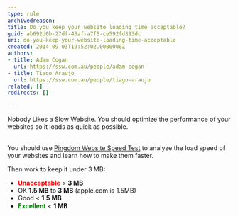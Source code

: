 ```yaml
---
type: rule
archivedreason: 
title: Do you keep your website loading time acceptable?
guid: ab692d0b-27df-43af-a7f5-ce592fd393dc
uri: do-you-keep-your-website-loading-time-acceptable
created: 2014-09-03T19:52:02.0000000Z
authors:
- title: Adam Cogan
  url: https://ssw.com.au/people/adam-cogan
- title: Tiago Araujo
  url: https://ssw.com.au/people/tiago-araujo
related: []
redirects: []

---
```



Nobody Likes a Slow Website. You should optimize the performance of your websites so it loads as quick as possible.
<br><excerpt class='endintro'></excerpt><br>
<p>You should use 
<a href="http&#58;//tools.pingdom.com/fpt/" target="_blank">Pingdom Website Speed Test​​​</a> to analyze the load speed of your websites and learn how to make them faster.</p><p>Then work to k​eep it under 3 MB&#58;</p><div><ul><li>
         <span style="line-height&#58;20px;"></span><span style="color&#58;#ff0000;"><b>Unacceptable</b></span> &gt; 
         <b>3 MB</b></li><li>OK&#160;<b>1.5 MB</b> to 
         <b>3 MB</b>&#160;(apple.com is 1.5MB)</li><li>Good&#160;&lt; 
         <b>1.5 MB​</b></li><li>
         <span style="color&#58;#008000;"><strong style="color&#58;#008000;"><span style="color&#58;#008000;">Excellent</span></strong></span> &lt; 
         <b>1 MB</b><span style="line-height&#58;20px;"><br></span></li></ul></div>


